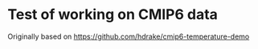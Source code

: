 # Test of working on CMIP6 data


Originally based on https://github.com/hdrake/cmip6-temperature-demo

